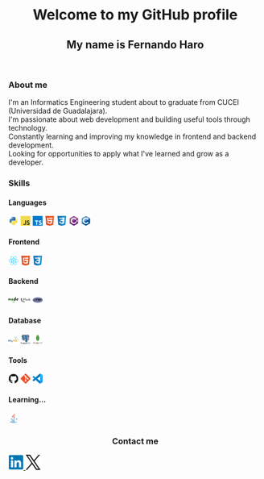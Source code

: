 <h1 align="center">Welcome to my GitHub profile</h1>
<h2 align="center">My name is Fernando Haro</h2>
<br>
<h3>About me</h3>
<p align="left">
I'm an Informatics Engineering student about to graduate from CUCEI (Universidad de Guadalajara). <br>
I'm passionate about web development and building useful tools through technology. <br>
Constantly learning and improving my knowledge in frontend and backend development.<br>
Looking for opportunities to apply what I've learned and grow as a developer.
</p>



<h3>Skills</h3>
<h4>Languages</h4>
<p>
<code><img src="https://github.com/devicons/devicon/blob/master/icons/python/python-original.svg" height="20" alt="Python"></code>
<code><img src="https://github.com/devicons/devicon/blob/master/icons/javascript/javascript-original.svg" height="20" alt="Javascript"></code>
<code><img src="https://github.com/devicons/devicon/blob/master/icons/typescript/typescript-original.svg" height="20" alt="Typescript"></code>
<code><img src="https://github.com/devicons/devicon/blob/master/icons/html5/html5-original.svg" height="20" alt="Html"></code>
<code><img src="https://github.com/devicons/devicon/blob/master/icons/css3/css3-original.svg" height="20" alt="Css"></code>
<code><img src="https://github.com/devicons/devicon/blob/master/icons/csharp/csharp-original.svg" height="20" alt="Csharp"></code>
<code><img src="https://github.com/devicons/devicon/blob/master/icons/c/c-original.svg" height="20" alt="C/c++"></code>
  
</p>

<h4>Frontend</h4>
<p>
<code><img src="https://github.com/devicons/devicon/blob/master/icons/react/react-original.svg" height="20" alt="React"></code>
<code><img src="https://github.com/devicons/devicon/blob/master/icons/html5/html5-original.svg" height="20" alt="Html"></code>
<code><img src="https://github.com/devicons/devicon/blob/master/icons/css3/css3-original.svg" height="20" alt="Css"></code>
  
</p>

<h4>Backend</h4>
<p>
<code><img src="https://github.com/devicons/devicon/blob/master/icons/nodejs/nodejs-original-wordmark.svg" height="20" alt="Nodejs"></code>
<code><img src="https://github.com/devicons/devicon/blob/master/icons/flask/flask-original-wordmark.svg" height="20" alt="Flask"></code>
<code><img src="https://github.com/devicons/devicon/blob/master/icons/php/php-original.svg" height="20" alt="Php"></code>
  
  
</p>

<h4>Database</h4>
<p>
<code><img src="https://github.com/devicons/devicon/blob/master/icons/mysql/mysql-original-wordmark.svg" height="20" alt="Mysql"></code>
<code><img src="https://github.com/devicons/devicon/blob/master/icons/postgresql/postgresql-original-wordmark.svg" height="20" alt="Postgresql"></code>
<code><img src="https://github.com/devicons/devicon/blob/master/icons/mongodb/mongodb-original-wordmark.svg" height="20" alt="Mongodb"></code>
  
</p>

<h4>Tools</h4>
<p>
<code><img src="https://github.com/devicons/devicon/blob/master/icons/github/github-original.svg" height="20" alt="Github"></code>
<code><img src="https://github.com/devicons/devicon/blob/master/icons/git/git-original.svg" height="20" alt="Git"></code>
<code><img src="https://github.com/devicons/devicon/blob/master/icons/vscode/vscode-original.svg" height="20" alt="Vscode"></code>
  
</p>

<h4>Learning...</h4>
<p>
<code><img src="https://github.com/devicons/devicon/blob/master/icons/java/java-original.svg" height="20" alt="Java"></code>
  
</p>

<h3 align="center">Contact me</h3>

<a href="https://www.linkedin.com/in/fernando-baruj-haro-salazar-7b2014323/" target="blank">
  <img src="https://github.com/devicons/devicon/blob/master/icons/linkedin/linkedin-original.svg" height="30" alt="Linkedin">
</a>
<a href="https://x.com/FernandoHaroSa" target="blank">
  <img src="https://github.com/devicons/devicon/blob/master/icons/twitter/twitter-original.svg" height="30" alt="Twitter****">
</a>




